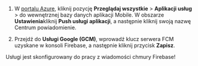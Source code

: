 
1. W [portalu Azure](https://portal.azure.com/), kliknij pozycję **Przeglądaj wszystkie** > **Aplikacji usług** > do wewnętrznej bazy danych aplikacji Mobile. W obszarze **Ustawienia**kliknij **Push usługi aplikacji**, a następnie kliknij swoją nazwę Centrum powiadomienie.

2. Przejdź do **Usługi Google (GCM)**, wprowadź klucz serwera FCM uzyskane w konsoli Firebase, a następnie kliknij przycisk **Zapisz**.

Usługi jest skonfigurowany do pracy z wiadomości chmury Firebase!

<!-- URLs. -->

<!-- images -->
